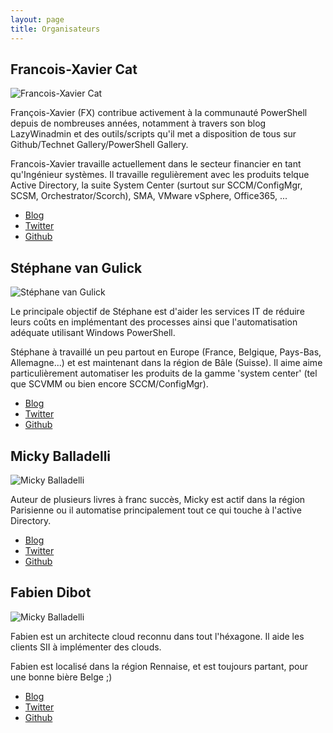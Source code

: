 ```yaml
---
layout: page
title: Organisateurs
---
```


## Francois-Xavier Cat

![Francois-Xavier Cat](https://github.com/lazywinadmin.png)

François-Xavier (FX) contribue activement à la communauté PowerShell depuis de nombreuses années, notamment à travers son blog LazyWinadmin et des outils/scripts qu'il met a disposition de tous sur Github/Technet Gallery/PowerShell Gallery.

Francois-Xavier travaille actuellement dans le secteur financier en tant qu'Ingénieur systèmes.
Il travaille regulièrement avec les produits telque Active Directory, la suite System Center (surtout sur SCCM/ConfigMgr, SCSM, Orchestrator/Scorch), SMA, VMware vSphere, Office365, ...

* [Blog](https://lazywinadmin.github.io)
* [Twitter](https://twitter.com/lazywinadmin)
* [Github](https://github.com/lazywinadmin)

## Stéphane van Gulick

![Stéphane van Gulick](https://github.com/stephanevg.png)

Le principale objectif de Stéphane est d'aider les services IT de réduire leurs coûts en implémentant des processes ainsi que l'automatisation adéquate utilisant Windows PowerShell.

Stéphane à travaillé un peu partout en Europe (France, Belgique, Pays-Bas, Allemagne...) et est maintenant dans la région de Bâle (Suisse). Il aime aime particulièrement automatiser les produits de la gamme 'system center' (tel que SCVMM ou bien encore SCCM/ConfigMgr).

* [Blog](http://www.powershelldistrict.com/)
* [Twitter](https://twitter.com/stephanevg)
* [Github](https://github.com/stephanevg)

## Micky Balladelli

![Micky Balladelli](https://github.com/MickyBalladelli.png)

Auteur de plusieurs livres à franc succès, Micky est actif dans la région Parisienne ou il automatise principalement tout ce qui touche à l'active Directory.

* [Blog](http://www.balladelli.com/)
* [Twitter](https://twitter.com/mickyballadelli)
* [Github](https://github.com/mickyballadelli)

## Fabien Dibot

![Micky Balladelli](https://github.com/fabiendibot.png)

Fabien est un architecte cloud reconnu dans tout l'héxagone. Il aide les clients SII à implémenter des clouds.

Fabien est localisé dans la région Rennaise, et est toujours partant, pour une bonne bière Belge ;)

* [Blog](https://pwrshell.net/)
* [Twitter](https://twitter.com/fdibot)
* [Github](https://github.com/fabiendibot)